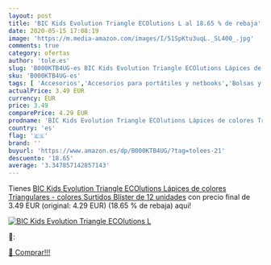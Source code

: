 ```yaml
---
layout: post
title: 'BIC Kids Evolution Triangle ECOlutions L al 18.65 % de rebaja'
date: 2020-05-15 17:08:19
image: 'https://m.media-amazon.com/images/I/51SpKtu3uqL._SL400_.jpg'
comments: true
category: ofertas
author: 'tole.es'
slug: 'B000KTB4UG-es BIC Kids Evolution Triangle ECOlutions Lápices de colores...'
sku: 'B000KTB4UG-es'
tags: [ 'Accesorios','Accesorios para portátiles y netbooks','Bolsas y fundas para portátiles y netbooks','Bolígrafos, lápices y útiles de escritura','Fundas blandas para portátiles y netbooks','Informática','Oficina y papelería','Rotuladores permanentes','Rotuladores y subrayadores','lápices', ]
actualPrice: 3.49 EUR
currency: EUR
price: 3.49
comparePrice: 4.29 EUR
prodname: 'BIC Kids Evolution Triangle ECOlutions Lápices de colores Triangulares - colores Surtidos  Blíster de 12 unidades'
country: 'es'
flag: '🇪🇸'
brand: ''
buyurl: 'https://www.amazon.es/dp/B000KTB4UG/?tag=tolees-21'
descuento: '18.65'
average: '3.347857142857143'
---
```


Tienes [BIC Kids Evolution Triangle ECOlutions Lápices de colores Triangulares - colores Surtidos  Blíster de 12 unidades](https://www.amazon.es/dp/B000KTB4UG/?tag=tolees-21) con precio final de  3.49 EUR (original: 4.29 EUR) (18.65 %  de rebaja) aqui!

[![BIC Kids Evolution Triangle ECOlutions L](https://m.media-amazon.com/images/I/51SpKtu3uqL._SL400_.jpg)](https://www.amazon.es/dp/B000KTB4UG/?tag=tolees-21)

🔎:


[🛒 Comprar!!!](https://www.amazon.es/dp/B000KTB4UG/?tag=tolees-21)
